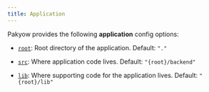 ```yaml
---
title: Application
---
```


Pakyow provides the following **application** config options:

* <a href="#root" name="root">`root`</a>: Root directory of the application.
<span class="default">Default: `"."`</span>

* <a href="#src" name="src">`src`</a>: Where application code lives.
<span class="default">Default: `"{root}/backend"`</span>

* <a href="#lib" name="lib">`lib`</a>: Where supporting code for the application lives.
<span class="default">Default: `"{root}/lib"`</span>

